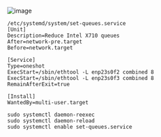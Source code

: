   ![image](https://github.com/user-attachments/assets/8ae4fc3a-037d-41ee-a7ab-8e0a7b6d5806)

```
/etc/systemd/system/set-queues.service
[Unit]
Description=Reduce Intel X710 queues
After=network-pre.target
Before=network.target

[Service]
Type=oneshot
ExecStart=/sbin/ethtool -L enp23s0f2 combined 8
ExecStart=/sbin/ethtool -L enp23s0f3 combined 8
RemainAfterExit=true

[Install]
WantedBy=multi-user.target
```
```
sudo systemctl daemon-reexec
sudo systemctl daemon-reload
sudo systemctl enable set-queues.service
```
